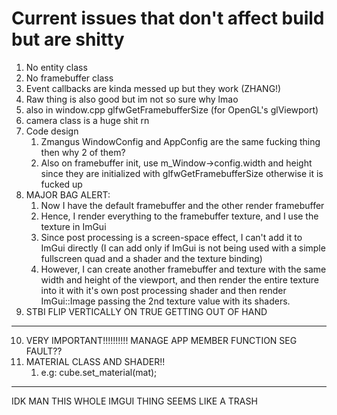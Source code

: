 # Current issues that don't affect build but are shitty

1) No entity class
2) No framebuffer class
3) Event callbacks are kinda messed up but they work (ZHANG!)
4) Raw thing is also good but im not so sure why lmao
5) also in window.cpp glfwGetFramebufferSize (for OpenGL's glViewport)
6) camera class is a huge shit rn
7) Code design
   1) Zmangus WindowConfig and AppConfig are the same fucking thing then why 2 of them?
   2) Also on framebuffer init, use m_Window->config.width and height since they are initialized with glfwGetFramebufferSize otherwise it is fucked up
8) MAJOR BAG ALERT: 
   1) Now I have the default framebuffer and the other render framebuffer
   2) Hence, I render everything to the framebuffer texture, and I use the texture in ImGui
   3) Since post processing is a screen-space effect, I can't add it to ImGui directly (I can add only if ImGui is not being used with a simple fullscreen quad and a shader and the texture binding)
   4) However, I can create another framebuffer and texture with the same width and height of the viewport, and then render the entire texture into it with it's own post processing shader and then render ImGui::Image passing the 2nd texture value with its shaders.
9) STBI FLIP VERTICALLY ON TRUE GETTING OUT OF HAND

****************************
10) VERY IMPORTANT!!!!!!!!!! MANAGE APP MEMBER FUNCTION SEG FAULT??
11) MATERIAL CLASS AND SHADER!!
    1)  e.g: cube.set_material(mat);
*****************************

IDK MAN THIS WHOLE IMGUI THING SEEMS LIKE A TRASH